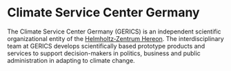# Climate Service Center Germany

The Climate Service Center Germany (GERICS) is an independent scientific organizational entity of the [Helmholtz‐Zentrum Hereon](https://www.hereon.de). 
The interdisciplinary team at GERICS develops scientifically based prototype products and services to support decision-makers in politics, business and public administration in adapting to climate change.
